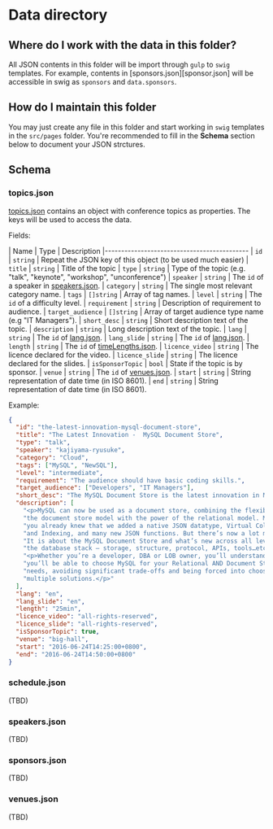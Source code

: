 Data directory
==============


Where do I work with the data in this folder?
---------------------------------------------

All JSON contents in this folder will be import through `gulp` to `swig`
templates. For example, contents in [sponsors.json][sponsor.json] will be
accessible in swig as `sponsors` and `data.sponsors`.


How do I maintain this folder
-----------------------------

You may just create any file in this folder and start working in `swig`
templates in the `src/pages` folder. You're recommended to fill in the
**Schema** section below to document your JSON strctures.


Schema
------

### topics.json

[topics.json](topics.json) contains an object with conference topics as
properties. The keys will be used to access the data.

Fields:

| Name              | Type       | Description
|--------------------------------------------
| `id`              | `string`   | Repeat the JSON key of this object (to be used much easier)
| `title`           | `string`   | Title of the topic
| `type`            | `string`   | Type of the topic (e.g. "talk", "keynote", "workshop", "unconference")
| `speaker`         | `string`   | The `id` of a speaker in [speakers.json](speakers.json).
| `category`        | `string`   | The single most relevant category name.
| `tags`            | `[]string` | Array of tag names.
| `level`           | `string`   | The `id` of a difficulty level.
| `requirement`     | `string`   | Description of requirement to audience.
| `target_audience` | `[]string` | Array of target audience type name (e.g "IT Managers").
| `short_desc`      | `string`   | Short description text of the topic.
| `description`     | `string`   | Long description text of the topic.
| `lang`            | `string`   | The `id` of [lang.json](lang.json).
| `lang_slide`      | `string`   | The `id` of [lang.json](lang.json).
| `length`          | `string`   | The `id` of [timeLengths.json](timeLengths.json).
| `licence_video`   | `string`   | The licence declared for the video.
| `licence_slide`   | `string`   | The licence declared for the slides.
| `isSponsorTopic`  | `bool`     | State if the topic is by sponsor.
| `venue`           | `string`   | The `id` of [venues.json](venues.json).
| `start`           | `string`   | String representation of date time (in ISO 8601).
| `end`             | `string`   | String representation of date time (in ISO 8601).


Example:

```JSON
{
  "id": "the-latest-innovation-mysql-document-store",
  "title": "The Latest Innovation -  MySQL Document Store",
  "type": "talk",
  "speaker": "kajiyama-ryusuke",
  "category": "Cloud",
  "tags": ["MySQL", "NewSQL"],
  "level": "intermediate",
  "requirement": "The audience should have basic coding skills.",
  "target_audience": ["Developers", "IT Managers"],
  "short_desc": "The MySQL Document Store is the latest innovation in MySQL, enabled by the JSON support in MySQL 5.7.",
  "description": [
    "<p>MySQL can now be used as a document store, combining the flexibility of ",
    "the document store model with the power of the relational model. Maybe ",
    "you already knew that we added a native JSON datatype, Virtual Columns ",
    "and Indexing, and many new JSON functions. But there’s now a lot more... ",
    "It is about the MySQL Document Store and what’s new across all levels of ",
    "the database stack – storage, structure, protocol, APIs, tools…etc.</p>",
    "<p>Whether you’re a developer, DBA or LOB owner, you’ll understand why ",
    "you’ll be able to choose MySQL for your Relational AND Document Store ",
    "needs, avoiding significant trade-offs and being forced into choosing ",
    "multiple solutions.</p>"
  ],
  "lang": "en",
  "lang_slide": "en",
  "length": "25min",
  "licence_video": "all-rights-reserved",
  "licence_slide": "all-rights-reserved",
  "isSponsorTopic": true,
  "venue": "big-hall",
  "start": "2016-06-24T14:25:00+0800",
  "end": "2016-06-24T14:50:00+0800"
}
```


### schedule.json

(TBD)


### speakers.json

(TBD)


### sponsors.json

(TBD)



### venues.json

(TBD)
